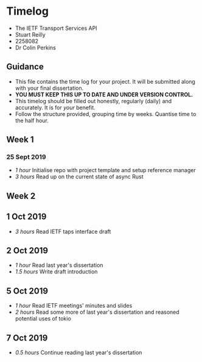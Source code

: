 # Timelog

* The IETF Transport Services API
* Stuart Reilly	
* 2258082
* Dr Colin Perkins

## Guidance

* This file contains the time log for your project. It will be submitted along with your final dissertation.
* **YOU MUST KEEP THIS UP TO DATE AND UNDER VERSION CONTROL.**
* This timelog should be filled out honestly, regularly (daily) and accurately. It is for *your* benefit.
* Follow the structure provided, grouping time by weeks.  Quantise time to the half hour.

## Week 1

### 25 Sept 2019

* *1 hour* Initialise repo with project template and setup reference manager
* *3 hours* Read up on the current state of async Rust

## Week 2

## 1 Oct 2019

* *3 hours* Read IETF taps interface draft

## 2 Oct 2019
* *1 hour* Read last year's dissertation
* *1.5 hours* Write draft introduction

## 5 Oct 2019
* *1 hour* Read IETF meetings' minutes and slides
* *2 hours* Read some more of last year's dissertation and reasoned potential uses of tokio

## 7 Oct 2019
* *0.5 hours* Continue reading last year's dissertation
